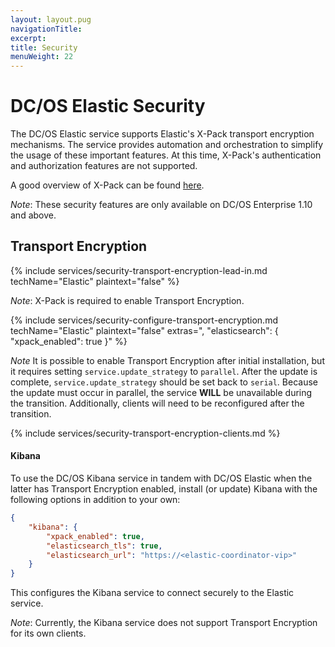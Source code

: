 ```yaml
---
layout: layout.pug
navigationTitle:
excerpt:
title: Security
menuWeight: 22
---
```


# DC/OS Elastic Security

The DC/OS Elastic service supports Elastic's X-Pack transport encryption mechanisms. The service provides automation and orchestration to simplify the usage of these important features. At this time, X-Pack's authentication and authorization features are not supported.

A good overview of X-Pack can be found [here](https://www.elastic.co/guide/en/x-pack/current/xpack-introduction.html).

*Note*: These security features are only available on DC/OS Enterprise 1.10 and above.

## Transport Encryption

{% include services/security-transport-encryption-lead-in.md
    techName="Elastic" plaintext="false" %}

*Note*: X-Pack is required to enable Transport Encryption.

{% include services/security-configure-transport-encryption.md
    techName="Elastic"
    plaintext="false"
    extras=",
    \"elasticsearch\": {
        \"xpack_enabled\": true
    }" %}

*Note* It is possible to enable Transport Encryption after initial installation, but it requires setting `service.update_strategy` to `parallel`. After the update is complete, `service.update_strategy` should be set back to `serial`. Because the update must occur in parallel, the service **WILL** be unavailable during the transition. Additionally, clients will need to be reconfigured after the transition.

{% include services/security-transport-encryption-clients.md %}


#### Kibana

To use the DC/OS Kibana service in tandem with DC/OS Elastic when the latter has Transport Encryption enabled, install (or update) Kibana with the following options in addition to your own:
```json
{
    "kibana": {
        "xpack_enabled": true,
        "elasticsearch_tls": true,
        "elasticsearch_url": "https://<elastic-coordinator-vip>"
    }
}
```
This configures the Kibana service to connect securely to the Elastic service.

*Note*: Currently, the Kibana service does not support Transport Encryption for its own clients.
